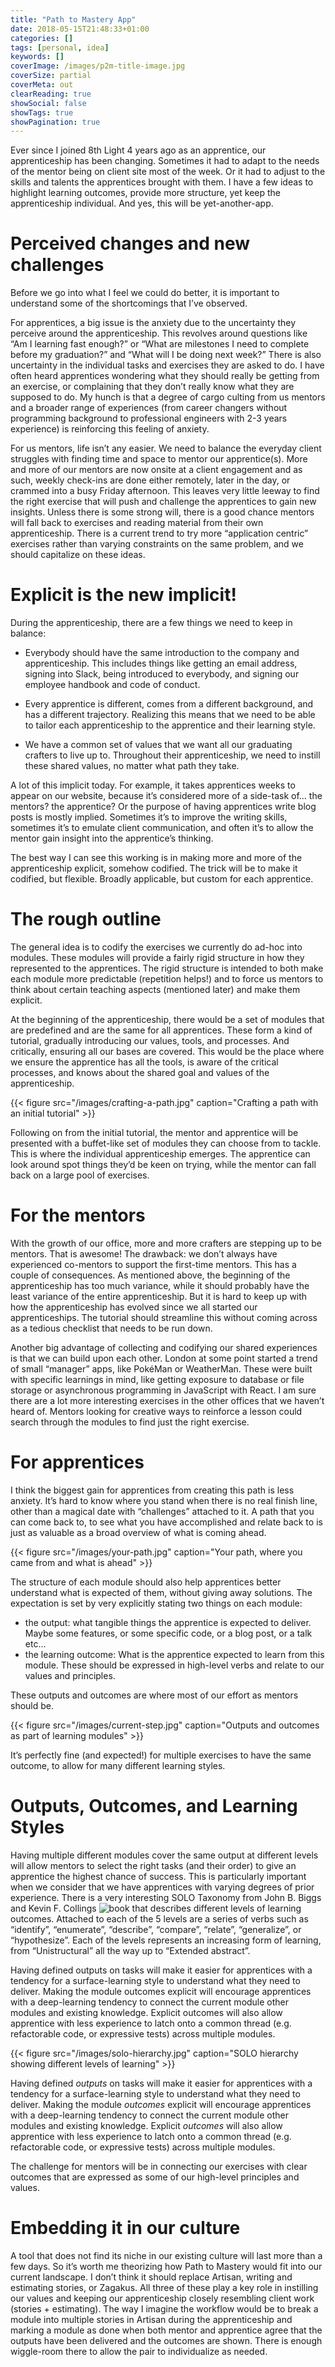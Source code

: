 ```yaml
---
title: "Path to Mastery App"
date: 2018-05-15T21:48:33+01:00
categories: []
tags: [personal, idea]
keywords: []
coverImage: /images/p2m-title-image.jpg
coverSize: partial
coverMeta: out
clearReading: true
showSocial: false
showTags: true
showPagination: true
---
```


Ever since I joined 8th Light 4 years ago as an apprentice, our apprenticeship has been changing.
Sometimes it had to adapt to the needs of the mentor being on client site most of the week.
Or it had to adjust to the skills and talents the apprentices brought with them.
I have a few ideas to highlight learning outcomes, provide more structure, yet keep the apprenticeship individual.
And yes, this will be yet-another-app.

<!--more-->

# Perceived changes and new challenges

Before we go into what I feel we could do better, it is important to understand some of the shortcomings that I’ve observed.

For apprentices, a big issue is the anxiety due to the uncertainty they perceive around the apprenticeship.
This revolves around questions like “Am I learning fast enough?” or “What are milestones I need to complete before my graduation?” and “What will I be doing next week?” There is also uncertainty in the individual tasks and exercises they are asked to do.
I have often heard apprentices wondering what they should really be getting from an exercise, or complaining that they don’t really know what they are supposed to do.
My hunch is that a degree of cargo culting from us mentors and a broader range of experiences (from career changers without programming background to professional engineers with 2-3 years experience) is reinforcing this feeling of anxiety.

For us mentors, life isn’t any easier.
We need to balance the everyday client struggles with finding time and space to mentor our apprentice(s).
More and more of our mentors are now onsite at a client engagement and as such, weekly check-ins are done either remotely, later in the day, or crammed into a busy Friday afternoon.
This leaves very little leeway to find the right exercise that will push and challenge the apprentices to gain new insights.
Unless there is some strong will, there is a good chance mentors will fall back to exercises and reading material from their own apprenticeship.
There is a current trend to try more “application centric” exercises rather than varying constraints on the same problem, and we should capitalize on these ideas.

# Explicit is the new implicit!

During the apprenticeship, there are a few things we need to keep in balance:

* Everybody should have the same introduction to the company and apprenticeship.
  This includes things like getting an email address, signing into Slack, being introduced to everybody, and signing our employee handbook and code of conduct.

* Every apprentice is different, comes from a different background, and has a different trajectory.
  Realizing this means that we need to be able to tailor each apprenticeship to the apprentice and their learning style.

* We have a common set of values that we want all our graduating crafters to live up to.
  Throughout their apprenticeship, we need to instill these shared values, no matter what path they take.

A lot of this implicit today.
For example, it takes apprentices weeks to appear on our website, because it’s considered more of a side-task of… the mentors? the apprentice? Or the purpose of having apprentices write blog posts is mostly implied.
Sometimes it’s to improve the writing skills, sometimes it’s to emulate client communication, and often it’s to allow the mentor gain insight into the apprentice’s thinking.

The best way I can see this working is in making more and more of the apprenticeship explicit, somehow codified.
The trick will be to make it codified, but flexible.
Broadly applicable, but custom for each apprentice.


# The rough outline

The general idea is to codify the exercises we currently do ad-hoc into modules.
These modules will provide a fairly rigid structure in how they represented to the apprentices.
The rigid structure is intended to both make each module more predictable (repetition helps!) and to force us mentors to think about certain teaching aspects (mentioned later) and make them explicit.

At the beginning of the apprenticeship, there would be a set of modules that are predefined and are the same for all apprentices.
These form a kind of tutorial, gradually introducing our values, tools, and processes.
And critically, ensuring all our bases are covered.
This would be the place where we ensure the apprentice has all the tools, is aware of the critical processes, and knows about the shared goal and values of the apprenticeship.

{{< figure src="/images/crafting-a-path.jpg" caption="Crafting a path with an initial tutorial" >}}

Following on from the initial tutorial, the mentor and apprentice will be presented with a buffet-like set of modules they can choose from to tackle.
This is where the individual apprenticeship emerges.
The apprentice can look around spot things they’d be keen on trying, while the mentor can fall back on a large pool of exercises.


# For the mentors

With the growth of our office, more and more crafters are stepping up to be mentors.
That is awesome! The drawback: we don’t always have experienced co-mentors to support the first-time mentors.
This has a couple of consequences.
As mentioned above, the beginning of the apprenticeship has too much variance, while it should probably have the least variance of the entire apprenticeship.
But it is hard to keep up with how the apprenticeship has evolved since we all started our apprenticeships.
The tutorial should streamline this without coming across as a tedious checklist that needs to be run down.

Another big advantage of collecting and codifying our shared experiences is that we can build upon each other.
London at some point started a trend of small “manager” apps, like PokéMan or WeatherMan.
These were built with specific learnings in mind, like getting exposure to database or file storage or asynchronous programming in JavaScript with React.
I am sure there are a lot more interesting exercises in the other offices that we haven’t heard of.
Mentors looking for creative ways to reinforce a lesson could search through the modules to find just the right exercise.

# For apprentices

I think the biggest gain for apprentices from creating this path is less anxiety.
It’s hard to know where you stand when there is no real finish line, other than a magical date with “challenges” attached to it.
A path that you can come back to, to see what you have accomplished and relate back to is just as valuable as a broad overview of what is coming ahead.

{{< figure src="/images/your-path.jpg" caption="Your path, where you came from and what is ahead" >}}

The structure of each module should also help apprentices better understand what is expected of them, without giving away solutions.
The expectation is set by very explicitly stating two things on each module:

* the output: what tangible things the apprentice is expected to deliver. Maybe some features, or some specific code, or a blog post, or a talk etc…
* the learning outcome: What is the apprentice expected to learn from this module. These should be expressed in high-level verbs and relate to our values and principles.

These outputs and outcomes are where most of our effort as mentors should be.

{{< figure src="/images/current-step.jpg" caption="Outputs and outcomes as part of learning modules" >}}

It’s perfectly fine (and expected!) for multiple exercises to have the same outcome, to allow for many different learning styles.

# Outputs, Outcomes, and Learning Styles

Having multiple different modules cover the same output at different levels will allow mentors to select the right tasks (and their order) to give an apprentice the highest chance of success.
This is particularly important when we consider that we have apprentices with varying degrees of prior experience.
There is a very interesting SOLO Taxonomy from John B. Biggs and Kevin F. Collings ![book](https://books.google.co.uk/books?hl=en&lr=&id=xUO0BQAAQBAJ&oi=fnd&pg=PP1&dq=Evaluating+the+Quality+of+Learning:+The+SOLO+Taxonomy&ots=aplyiVHpHa&sig=ByFlHTwvUQMWVEBWF_TfyLx11mE#v=onepage&q=Evaluating%20the%20Quality%20of%20Learning%3A%20The%20SOLO%20Taxonomy&f=false)
that describes different levels of learning outcomes.
Attached to each of the 5 levels are a series of verbs such as “identify”, “enumerate”, “describe”, “compare”, “relate”, “generalize”, or “hypothesize”. Each of the levels represents an increasing form of learning, from “Unistructural” all the way up to “Extended abstract”.

Having defined outputs on tasks will make it easier for apprentices with a tendency for a surface-learning style to understand what they need to deliver.
Making the module outcomes explicit will encourage apprentices with a deep-learning tendency to connect the current module other modules and existing knowledge.
Explicit outcomes will also allow apprentice with less experience to latch onto a common thread (e.g. refactorable code, or expressive tests) across multiple modules.

{{< figure src="/images/solo-hierarchy.jpg" caption="SOLO hierarchy showing different levels of learning" >}}

Having defined _outputs_ on tasks will make it easier for apprentices with a tendency for a surface-learning style to understand what they need to deliver.
Making the module _outcomes_ explicit will encourage apprentices with a deep-learning tendency to connect the current module other modules and existing knowledge.
Explicit _outcomes_ will also allow apprentice with less experience to latch onto a common thread (e.g. refactorable code, or expressive tests) across multiple modules.

The challenge for mentors will be in connecting our exercises with clear outcomes that are expressed as some of our high-level principles and values.

# Embedding it in our culture

A tool that does not find its niche in our existing culture will last more than a few days.
So it’s worth me theorizing how Path to Mastery would fit into our current landscape.
I don’t think it should replace Artisan, writing and estimating stories, or Zagakus.
All three of these play a key role in instilling our values and keeping our apprenticeship closely resembling client work (stories + estimating).
The way I imagine the workflow would be to break a module into multiple stories in Artisan during the apprenticeship and marking a module as done when both mentor and apprentice agree that the outputs have been delivered and the outcomes are shown.
There is enough wiggle-room there to allow the pair to individualize as needed.
